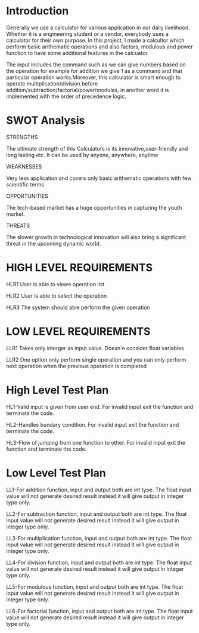 # Introduction
Generally we use a calculator for various application in our daily livelihood. Whether it is a engineering student or a vendor, everybody uses a calculator for their own purpose.
In this project, I made a calcultor which perform basic arithematic operations and also factors, modulous and power function to have some additional features in the calcuator.


The input includes the command such as we can give numbers based on the operation for example for addition we give 1 as a command and that particular operation works.Moreover, this calculator is smart enough to operate multiplication/division before addition/subtraction/factorial/power/modulas, in another word it is implemented with the order of precedence logic.


# SWOT Analysis

STRENGTHS

The ultimate strength of this Calculators is its innovative,user-friendly and long lasting etc. It can be used by anyone, anywhere, anytime

WEAKNESSES

Very less application and covers only basic arithematic operations with few scientific terms

OPPORTUNITIES

The tech-based market has a huge opportunities in capturing the youth market. 

THREATS

The slower growth in technological innovation will also bring a significant threat in the upcoming dynamic world.


# HIGH LEVEL REQUIREMENTS

HLR1
User is able to viewe operation list

HLR2
User is able to select the operation

HLR3
The system should able perform the given operation


# LOW LEVEL REQUIREMENTS

LLR1
Takes only interger as input value. Doesn'e consider float variables

LLR2
One option only perform single operation and you can only perform next operation when the previous operation is completed

# High Level Test Plan

HL1-Valid input is given from user end. For invalid input exit the function and terminate the code.

HL2-Handles bundary condition. For invalid input exit the function and terminate the code.

HL3-Flow of jumping from one function to other. For invalid input exit the function and terminate the code.

# Low Level Test Plan

LL1-For addition function, input and output both are int type. The float input value will not generate desired result instead it will give output in integer type only.

LL2-For subtraction function, input and output both are int type. The float input value will not generate desired result instead it will give output in integer type only.

LL3-For multiplication function, input and output both are int type. The float input value will not generate desired result instead it will give output in integer type only.

LL4-For division function, input and output both are int type. The float input value will not generate desired result instead it will give output in integer type only.

LL5-For modulous function, input and output both are int type. The float input value will not generate desired result instead it will give output in integer type only.

LL6-For factorial function, input and output both are int type. The float input value will not generate desired result instead it will give output in integer type only.










